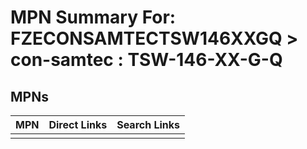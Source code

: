 



# MPN Summary For: FZECONSAMTECTSW146XXGQ > con-samtec : TSW-146-XX-G-Q

## MPNs
  

|MPN|Direct Links|Search Links|
| :--- | :--- | :--- |
||||
